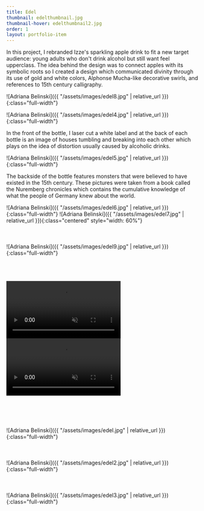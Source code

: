 ```yaml
---
title: Edel
thumbnail: edelthumbnail.jpg
thumbnail-hover: edelthumbnail2.jpg
order: 1
layout: portfolio-item
---
```


In this project, I rebranded Izze's sparkling apple drink to fit a new target audience: young adults who don't drink alcohol but still want feel upperclass. The idea behind the design was to connect apples with its symbolic roots so I created a design which communicated divinity through its use of gold and white colors, Alphonse Mucha-like decorative swirls, and references to 15th century calligraphy.

![Adriana Belinski]({{ "/assets/images/edel8.jpg" | relative_url }}){:class="full-width"}

![Adriana Belinski]({{ "/assets/images/edel4.jpg" | relative_url }}){:class="full-width"}

In the front of the bottle, I laser cut a white label and at the back of each bottle is an image of houses tumbling and breaking into each other which plays on the idea of distortion usually caused by alcoholic drinks.

![Adriana Belinski]({{ "/assets/images/edel5.jpg" | relative_url }}){:class="full-width"}

The backside of the bottle features monsters that were believed to have existed in the 15th century. These pictures were taken from a book called the Nuremberg chronicles which contains the cumulative knowledge of what the people of Germany knew about the world.

![Adriana Belinski]({{ "/assets/images/edel6.jpg" | relative_url }}){:class="full-width"}
![Adriana Belinski]({{ "/assets/images/edel7.jpg" | relative_url }}){:class="centered" style="width: 60%"}
<br><br><br><br>
![Adriana Belinski]({{ "/assets/images/edel9.jpg" | relative_url }}){:class="full-width"}
<br><br><br><br>


<div class="video-container" id="spinvideo">
  <video autoplay loop muted>
    <source src="assets/videos/spin.mp4" type="video/mp4">
  </video>
  <script>
      document.getElementById('spinvideo').play();
  </script>
</div>

<div class="video-container" id="laservideo">
  <video autoplay loop muted>
    <source src="assets/videos/videooflasercut.mp4" type="video/mp4">
  </video>
  <script>
      document.getElementById('laservideo').play();
  </script>
</div>


<br><br><br><br>
![Adriana Belinski]({{ "/assets/images/edel.jpg" | relative_url }}){:class="full-width"}
<br><br><br><br>
![Adriana Belinski]({{ "/assets/images/edel2.jpg" | relative_url }}){:class="full-width"}
<br><br><br><br>
![Adriana Belinski]({{ "/assets/images/edel3.jpg" | relative_url }}){:class="full-width"}

